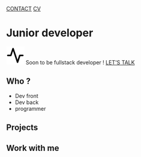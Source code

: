 [CONTACT](lien "Join me") [CV](pdf)
# Junior developer
![Logo](./styles/assets/img/activity.svg)
Soon to be fullstack developer !
[LET'S TALK](lien "Join me")

## Who ?

- Dev front
- Dev back
- programmer

## Projects

## Work with me
